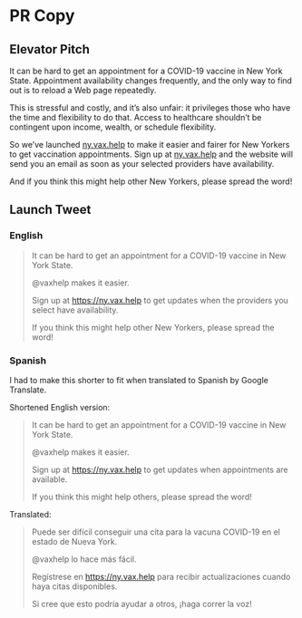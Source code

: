 # PR Copy


## Elevator Pitch

It can be hard to get an appointment for a COVID-19 vaccine in New York State.
Appointment availability changes frequently, and the only way to find out is to reload a Web page repeatedly.

This is stressful and costly, and it’s also unfair: it privileges those who have the time and flexibility to do that.
Access to healthcare shouldn’t be contingent upon income, wealth, or schedule flexibility.

So we’ve launched [ny.vax.help](https://ny.vax/help) to make it easier and fairer for New Yorkers to get vaccination appointments.
Sign up at [ny.vax.help](https://ny.vax/help) and the website will send you an email as soon as your selected providers have availability.

And if you think this might help other New Yorkers, please spread the word!


## Launch Tweet

### English

> It can be hard to get an appointment for a COVID-19 vaccine in New York State.
> 
> @vaxhelp makes it easier.
> 
> Sign up at https://ny.vax.help to get updates when the providers you select have availability.
> 
> If you think this might help other New Yorkers, please spread the word!

### Spanish

I had to make this shorter to fit when translated to Spanish by Google Translate.

Shortened English version:

> It can be hard to get an appointment for a COVID-19 vaccine in New York State.
> 
> @vaxhelp makes it easier.
> 
> Sign up at https://ny.vax.help to get updates when appointments are available.
> 
> If you think this might help others, please spread the word!

Translated:

> Puede ser difícil conseguir una cita para la vacuna COVID-19 en el estado de Nueva York.
> 
> @vaxhelp lo hace más fácil.
> 
> Regístrese en https://ny.vax.help para recibir actualizaciones cuando haya citas disponibles.
> 
> Si cree que esto podría ayudar a otros, ¡haga correr la voz!
